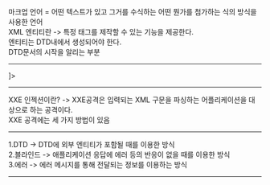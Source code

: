 마크업 언어 = 어떤 텍스트가 있고 그거를 수식하는 어떤 뭔가를 첨가하는 식의 방식을 사용한 언어<br>
XML 엔티티란 -> 특정 태그를 제작할 수 있는 기능을 제공한다.<br>
엔티티는 DTD내에서 생성되어야 한다.<br>
DTD문서의 시작을 알리는 부분<hr>
<!DOCTYPE author [ <br>
]><hr>
XXE 인젝션이란? -> XXE공격은 입력되는 XML 구문을 파싱하는 어플리케이션을 대상으로 하는 공격이다.<br>
XXE 공격에는 세 가지 방법이 있음<hr>
1.DTD -> DTD에 외부 엔티티가 포함될 때를 이용한 방식<br>
2.블라인드 -> 애플리케이션 응답에 에러 등의 반응이 없을 때를 이용한 방식<br>
3.에러 -> 에러 메시지를 통해 전달되는 정보를 이용하는 방식<hr>

